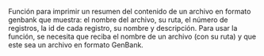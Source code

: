Función para imprimir un resumen del contenido de un archivo en formato genbank que muestra: el nombre del archivo, su ruta, el número de registros, la id de cada registro, su nombre y descripción.
Para usar la función, se necesita que reciba el nombre de un archivo (con su ruta) y que este sea un archivo en formato GenBank.